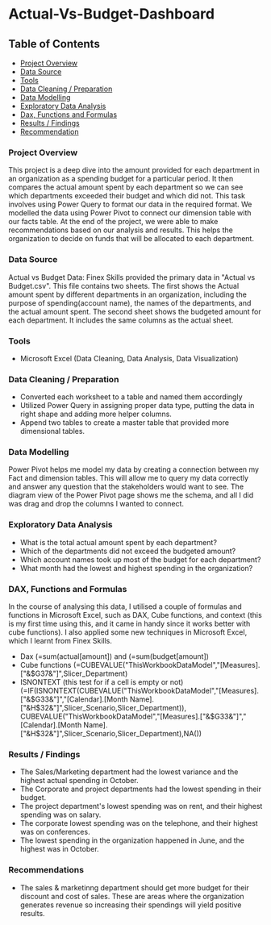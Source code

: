 # Actual-Vs-Budget-Dashboard

## Table of Contents

- [Project Overview](#project-overview)
- [Data Source](#data-source)
- [Tools](#tools)
- [Data Cleaning / Preparation](#data-cleaning-/-preparation)
- [Data Modelling](#data-modelling)
- [Exploratory Data Analysis](#exploratory-data-analysis)
- [Dax, Functions and Formulas](#dax,-functions-and-formulas)
- [Results / Findings](#results-/-findings)
- [Recommendation](#recommendation)

### Project Overview


This project is a deep dive into the amount provided for each department in an organization as a spending budget for a particular period. It then compares the actual amount spent by each department so we can see which departments exceeded their budget and which did not.
This task involves using Power Query to format our data in the required format. We modelled the data using Power Pivot to connect our dimension table with our facts table.
At the end of the project, we were able to make recommendations based on our analysis and results. This helps the organization to decide on funds that will be allocated to each department.

### Data Source

Actual vs Budget Data: Finex Skills provided the primary data in "Actual vs Budget.csv". This file contains two sheets. The first shows the Actual amount spent by different departments in an organization, including the purpose of spending(account name), the names of the departments, and the actual amount spent.
The second sheet shows the budgeted amount for each department. It includes the same columns as the actual sheet.

### Tools

- Microsoft Excel (Data Cleaning, Data Analysis, Data Visualization)

### Data Cleaning / Preparation

- Converted each worksheet to a table and named them accordingly
- Utilized Power Query in assigning proper data type, putting the data in right shape and adding more helper columns.
- Append two tables to create a master table that provided more dimensional tables.

### Data Modelling

Power Pivot helps me model my data by creating a connection between my Fact and dimension tables. This will allow me to query my data correctly and answer any question that the stakeholders would want to see. 
The diagram view of the Power Pivot page shows me the schema, and all I did was drag and drop the columns I wanted to connect. 

### Exploratory Data Analysis

- What is the total actual amount spent by each department?
- Which of the departments did not exceed the budgeted amount?
- Which account names took up most of the budget for each department?
- What month had the lowest and highest spending in the organization?

### DAX, Functions and Formulas

In the course of analysing this data, I utilised a couple of formulas and functions in Microsoft Excel, such as DAX, Cube functions, and context (this is my first time using this, and it came in handy since it works better with cube functions). 
I also applied some new techniques in Microsoft Excel, which I learnt from Finex Skills.
- Dax (=sum(actual[amount]) and (=sum(budget[amount])
- Cube functions (=CUBEVALUE("ThisWorkbookDataModel","[Measures].["&$G37&"]",Slicer_Department)
- ISNONTEXT (this test for if a cell is empty or not)
  (=IF(ISNONTEXT(CUBEVALUE("ThisWorkbookDataModel","[Measures].["&$G33&"]","[Calendar].[Month Name].["&H$32&"]",Slicer_Scenario,Slicer_Department)),
   CUBEVALUE("ThisWorkbookDataModel","[Measures].["&$G33&"]","[Calendar].[Month Name].["&H$32&"]",Slicer_Scenario,Slicer_Department),NA())

### Results / Findings

 - The Sales/Marketing department had the lowest variance and the highest actual spending in October.
 - The Corporate and project departments had the lowest spending in their budget.
 - The project department's lowest spending was on rent, and their highest spending was on salary.
 - The corporate lowest spending was on the telephone, and their highest was on conferences.
 - The lowest spending in the organization happened in June, and the highest was in October.

### Recommendations

- The sales & marketinng department should get more budget for their discount and cost of sales. These are areas where the organization generates revenue so increasing their spendings will yield positive results.
